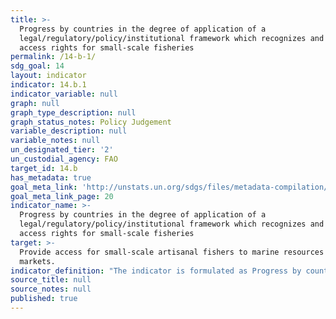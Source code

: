 ```yaml
---
title: >-
  Progress by countries in the degree of application of a
  legal/regulatory/policy/institutional framework which recognizes and protects
  access rights for small-scale fisheries
permalink: /14-b-1/
sdg_goal: 14
layout: indicator
indicator: 14.b.1
indicator_variable: null
graph: null
graph_type_description: null
graph_status_notes: Policy Judgement
variable_description: null
variable_notes: null
un_designated_tier: '2'
un_custodial_agency: FAO
target_id: 14.b
has_metadata: true
goal_meta_link: 'http://unstats.un.org/sdgs/files/metadata-compilation/Metadata-Goal-14.pdf'
goal_meta_link_page: 20
indicator_name: >-
  Progress by countries in the degree of application of a
  legal/regulatory/policy/institutional framework which recognizes and protects
  access rights for small-scale fisheries
target: >-
  Provide access for small-scale artisanal fishers to marine resources and
  markets.
indicator_definition: "The indicator is formulated as Progress by countries in adopting and implementing a legal/regulatory/policy/institutional framework which recognizes and protects access rights for small-scale fisheries. This indicator measures the \"access rights\" aspect of the target. It is a composite indicator based on FAO member country responses to the Code of Conduct for Responsible Fisheries (CCRF) survey questionnaire6 which is circulated by FAO every two years to members and IGOs and INGOs. This indicator is calculated on the basis of the efforts being made by countries to implement selected key provisions of the Voluntary Guidelines for Securing Sustainable Small-Scale Fisheries in the Context of Food Security and Poverty Eradication (SSF Guidelines;), as reported in a given year of the survey. Indicator variables \t1. Existence of instruments that specifically target or address the small-scale fisheries sector \t2. Ongoing specific initiatives to implement the SSF Guidelines \t3. Existence of mechanisms enabling small-scale fishers and fish workers to contribute to decision-making processes Indicator calculation The weight given to each of the variables in calculating the indicator value for each country are as follows: \tVariable 1 ' 40% \tVariable 2 ' 30% \tVariable 3 ' 30% Scoring The indicator variables are based on three questions which are part of the set of questions on small-scale fisheries in the biannual CCRF questionnaire survey (as reproduced in the Annex). The unit of measurement of the indicator is a score on a scale of 0 to 1, computed through scores and weights assigned to the three questions. The national indicator is calculated based on these questions specifically focusing on actual efforts of promoting and facilitating access rights to small scale fisheries. Responses termed \"no\" in all three questions will result in a \"zero\" score for the composite indicator. Maximum score will be achieved if all questions are answered \"yes\". As this indicator would be reported in the biannual CCRF survey, difference in score as compared to the preceding year of the previous survey response will reflect the progress made during the survey periods."
source_title: null
source_notes: null
published: true
---
```

